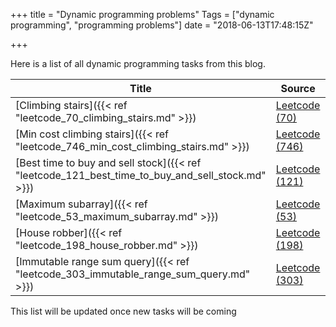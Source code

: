 +++
title = "Dynamic programming problems"
Tags = ["dynamic programming", "programming problems"]
date = "2018-06-13T17:48:15Z"

+++

Here is a list of all dynamic programming tasks from this blog.

<!--more-->

| Title | Source | Difficulty |
| ------| ------ | ---------- |
| [Climbing stairs]({{< ref "leetcode_70_climbing_stairs.md" >}}) | [Leetcode (70)](https://leetcode.com/problems/climbing-stairs/description/) | Easy |
| [Min cost climbing stairs]({{< ref "leetcode_746_min_cost_climbing_stairs.md" >}}) | [Leetcode (746)](https://leetcode.com/problems/min-cost-climbing-stairs/description/) | Easy |
| [Best time to buy and sell stock]({{< ref "leetcode_121_best_time_to_buy_and_sell_stock.md" >}}) | [Leetcode (121)](https://leetcode.com/problems/best-time-to-buy-and-sell-stock/description/) | Easy |
| [Maximum subarray]({{< ref "leetcode_53_maximum_subarray.md" >}}) | [Leetcode (53)](https://leetcode.com/problems/maximum-subarray/description/) | Easy | 
| [House robber]({{< ref "leetcode_198_house_robber.md" >}}) | [Leetcode (198)](https://leetcode.com/problems/house-robber/description/) | Easy | 
| [Immutable range sum query]({{< ref "leetcode_303_immutable_range_sum_query.md" >}}) | [Leetcode (303)](https://leetcode.com/problems/range-sum-query-immutable/description/) | Easy | 

This list will be updated once new tasks will be coming


